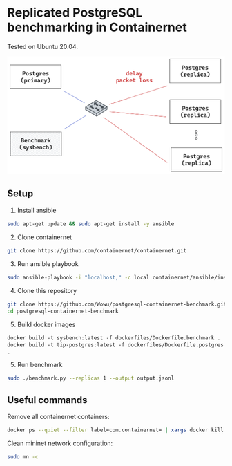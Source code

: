 # Replicated PostgreSQL benchmarking in Containernet

Tested on Ubuntu 20.04.

![](network.excalidraw.png)

## Setup

1. Install ansible

```bash
sudo apt-get update && sudo apt-get install -y ansible
```

2. Clone containernet

```bash
git clone https://github.com/containernet/containernet.git
```

3. Run ansible playbook

```bash
sudo ansible-playbook -i "localhost," -c local containernet/ansible/install.yml
```

4. Clone this repository

```bash
git clone https://github.com/Wowu/postgresql-containernet-benchmark.git
cd postgresql-containernet-benchmark
```

5. Build docker images

```
docker build -t sysbench:latest -f dockerfiles/Dockerfile.benchmark .
docker build -t tip-postgres:latest -f dockerfiles/Dockerfile.postgres .
```

5. Run benchmark

```bash
sudo ./benchmark.py --replicas 1 --output output.jsonl
```

## Useful commands

Remove all containernet containers:

```bash
docker ps --quiet --filter label=com.containernet= | xargs docker kill | xargs docker rm
```

Clean mininet network configuration:

```bash
sudo mn -c
```
